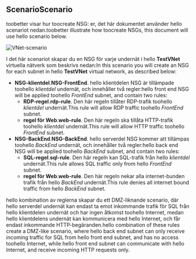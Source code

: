 ## <a name="scenario"></a><span data-ttu-id="6860b-101">Scenario</span><span class="sxs-lookup"><span data-stu-id="6860b-101">Scenario</span></span>
<span data-ttu-id="6860b-102">toobetter visar hur toocreate NSG: er, det här dokumentet använder hello scenariot nedan.</span><span class="sxs-lookup"><span data-stu-id="6860b-102">toobetter illustrate how toocreate NSGs, this document will use hello scenario below.</span></span>

![VNet-scenario](./media/virtual-networks-create-nsg-scenario-include/figure1.png)

<span data-ttu-id="6860b-104">I det här scenariot skapar du en NSG för varje undernät i hello **TestVNet** virtuella nätverk som beskrivs nedan:</span><span class="sxs-lookup"><span data-stu-id="6860b-104">In this scenario you will create an NSG for each subnet in hello **TestVNet** virtual network, as described below:</span></span> 

* <span data-ttu-id="6860b-105">**NSG-klientdel**.</span><span class="sxs-lookup"><span data-stu-id="6860b-105">**NSG-FrontEnd**.</span></span> <span data-ttu-id="6860b-106">hello klientdelen NSG är tillämpade toohello *klientdel* undernät, och innehåller två regler:</span><span class="sxs-lookup"><span data-stu-id="6860b-106">hello front end NSG will be applied toohello *FrontEnd* subnet, and contain two rules:</span></span>    
  * <span data-ttu-id="6860b-107">**RDP-regel**.</span><span class="sxs-lookup"><span data-stu-id="6860b-107">**rdp-rule**.</span></span> <span data-ttu-id="6860b-108">Den här regeln tillåter RDP-trafik toohello *klientdel* undernät.</span><span class="sxs-lookup"><span data-stu-id="6860b-108">This rule will allow RDP traffic toohello *FrontEnd* subnet.</span></span>
  * <span data-ttu-id="6860b-109">**regel för Web**.</span><span class="sxs-lookup"><span data-stu-id="6860b-109">**web-rule**.</span></span> <span data-ttu-id="6860b-110">Den här regeln ska tillåta HTTP-trafik toohello *klientdel* undernät.</span><span class="sxs-lookup"><span data-stu-id="6860b-110">This rule will allow HTTP traffic toohello *FrontEnd* subnet.</span></span>
* <span data-ttu-id="6860b-111">**NSG-BackEnd**.</span><span class="sxs-lookup"><span data-stu-id="6860b-111">**NSG-BackEnd**.</span></span> <span data-ttu-id="6860b-112">hello serverdel NSG kommer att tillämpas toohello *BackEnd* undernät, och innehåller två regler:</span><span class="sxs-lookup"><span data-stu-id="6860b-112">hello back end NSG will be applied toohello *BackEnd* subnet, and contain two rules:</span></span>    
  * <span data-ttu-id="6860b-113">**SQL-regel**.</span><span class="sxs-lookup"><span data-stu-id="6860b-113">**sql-rule**.</span></span> <span data-ttu-id="6860b-114">Den här regeln kan SQL-trafik från hello *klientdel* undernät.</span><span class="sxs-lookup"><span data-stu-id="6860b-114">This rule allows SQL traffic only from hello *FrontEnd* subnet.</span></span>
  * <span data-ttu-id="6860b-115">**regel för Web**.</span><span class="sxs-lookup"><span data-stu-id="6860b-115">**web-rule**.</span></span> <span data-ttu-id="6860b-116">Den här regeln nekar alla internet-bunden trafik från hello *BackEnd* undernät.</span><span class="sxs-lookup"><span data-stu-id="6860b-116">This rule denies all internet bound traffic from hello *BackEnd* subnet.</span></span>

<span data-ttu-id="6860b-117">hello kombination av reglerna skapar du ett DMZ-liknande scenario, där hello serverdel undernät kan endast ta emot inkommande trafik för SQL från hello klientdelen undernät och har ingen åtkomst toohello Internet, medan hello klientdelens undernät kan kommunicera med hello Internet, och får endast inkommande HTTP-begäranden.</span><span class="sxs-lookup"><span data-stu-id="6860b-117">hello combination of these rules create a DMZ-like scenario, where hello back end subnet can only receive incoming traffic for SQL from hello front end subnet, and has no access toohello Internet, while hello front end subnet can communicate with hello Internet, and receive incoming HTTP requests only.</span></span>

